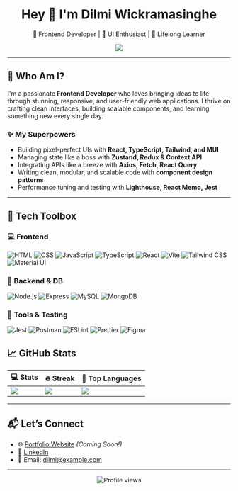 <h1 align="center">Hey 👋 I'm Dilmi Wickramasinghe</h1>
<p align="center">
  🚀 Frontend Developer | 🎨 UI Enthusiast | 🧠 Lifelong Learner
</p>

<p align="center">
  <img src="https://readme-typing-svg.herokuapp.com/?lines=Crafting+Clean+Interfaces...;Building+Responsive+Designs...;Writing+Performant+React+Code...;Learning+Something+New+Everyday!&center=true&width=500&height=30&color=58A6FF&vCenter=true&pause=1000&size=18" />
</p>

---

## 🧠 Who Am I?

I'm a passionate **Frontend Developer** who loves bringing ideas to life through stunning, responsive, and user-friendly web applications. I thrive on crafting clean interfaces, building scalable components, and learning something new every single day.

### ✨ My Superpowers
- Building pixel-perfect UIs with **React, TypeScript, Tailwind, and MUI**
- Managing state like a boss with **Zustand, Redux & Context API**
- Integrating APIs like a breeze with **Axios, Fetch, React Query**
- Writing clean, modular, and scalable code with **component design patterns**
- Performance tuning and testing with **Lighthouse, React Memo, Jest**

---

## 🧰 Tech Toolbox

### 💻 Frontend
![HTML](https://img.shields.io/badge/-HTML5-E34F26?style=flat-square&logo=html5&logoColor=white)
![CSS](https://img.shields.io/badge/-CSS3-1572B6?style=flat-square&logo=css3)
![JavaScript](https://img.shields.io/badge/-JavaScript-F7DF1E?style=flat-square&logo=javascript&logoColor=000)
![TypeScript](https://img.shields.io/badge/-TypeScript-007ACC?style=flat-square&logo=typescript&logoColor=white)
![React](https://img.shields.io/badge/-React-61DAFB?style=flat-square&logo=react&logoColor=black)
![Vite](https://img.shields.io/badge/-Vite-646CFF?style=flat-square&logo=vite&logoColor=white)
![Tailwind CSS](https://img.shields.io/badge/-Tailwind%20CSS-38B2AC?style=flat-square&logo=tailwind-css&logoColor=white)
![Material UI](https://img.shields.io/badge/-MUI-0081CB?style=flat-square&logo=mui&logoColor=white)

### 🧱 Backend & DB
![Node.js](https://img.shields.io/badge/-Node.js-339933?style=flat-square&logo=node.js&logoColor=white)
![Express](https://img.shields.io/badge/-Express-000000?style=flat-square&logo=express&logoColor=white)
![MySQL](https://img.shields.io/badge/-MySQL-4479A1?style=flat-square&logo=mysql&logoColor=white)
![MongoDB](https://img.shields.io/badge/-MongoDB-4EA94B?style=flat-square&logo=mongodb&logoColor=white)

### 🧪 Tools & Testing
![Jest](https://img.shields.io/badge/-Jest-C21325?style=flat-square&logo=jest&logoColor=white)
![Postman](https://img.shields.io/badge/-Postman-FF6C37?style=flat-square&logo=postman&logoColor=white)
![ESLint](https://img.shields.io/badge/-ESLint-4B32C3?style=flat-square&logo=eslint&logoColor=white)
![Prettier](https://img.shields.io/badge/-Prettier-F7B93E?style=flat-square&logo=prettier&logoColor=black)
![Figma](https://img.shields.io/badge/-Figma-F24E1E?style=flat-square&logo=figma&logoColor=white)

## 📈 GitHub Stats

| 💻 Stats | 🔥 Streak | 🧠 Top Languages |
|----------|----------|-----------------|
| ![](https://github-readme-stats.vercel.app/api?username=99dilmimaleesha&theme=tokyonight&show_icons=true&count_private=true) | ![](https://github-readme-streak-stats.herokuapp.com/?user=99dilmimaleesha&theme=tokyonight) | ![](https://github-readme-stats.vercel.app/api/top-langs/?username=99dilmimaleesha&theme=tokyonight&layout=compact) |

---

## 📬 Let’s Connect

- 🌐 [Portfolio Website](https://your-portfolio-site.com) *(Coming Soon!)*
- 💼 [LinkedIn](https://linkedin.com/in/your-link)
- 📧 Email: dilmi@example.com

---

<p align="center">
  <img src="https://komarev.com/ghpvc/?username=99dilmimaleesha&style=flat-square&color=blue" alt="Profile views" />
</p>





<!-- Made with ❤️ by Dilmi -->


